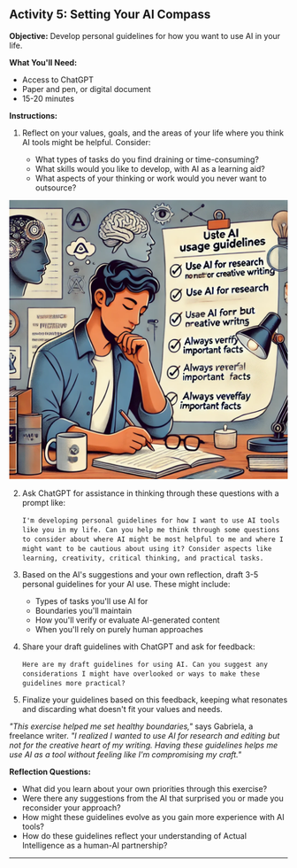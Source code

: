 ## Activity 5: Setting Your AI Compass

**Objective:** Develop personal guidelines for how you want to use AI in your life.


**What You'll Need:**

- Access to ChatGPT
- Paper and pen, or digital document
- 15-20 minutes

**Instructions:**

1. Reflect on your values, goals, and the areas of your life where you think AI tools might be helpful. Consider:

   - What types of tasks do you find draining or time-consuming?
   - What skills would you like to develop, with AI as a learning aid?
   - What aspects of your thinking or work would you never want to outsource?

![](images/personal-guidelines.jpg)

2. Ask ChatGPT for assistance in thinking through these questions with a prompt like:
   
   `I'm developing personal guidelines for how I want to use AI tools like you in my life. Can you help me think through some questions to consider about where AI might be most helpful to me and where I might want to be cautious about using it? Consider aspects like learning, creativity, critical thinking, and practical tasks.`

3. Based on the AI's suggestions and your own reflection, draft 3-5 personal guidelines for your AI use. These might include:

   - Types of tasks you'll use AI for
   - Boundaries you'll maintain
   - How you'll verify or evaluate AI-generated content
   - When you'll rely on purely human approaches

4. Share your draft guidelines with ChatGPT and ask for feedback: 
   
   `Here are my draft guidelines for using AI. Can you suggest any considerations I might have overlooked or ways to make these guidelines more practical?`

5. Finalize your guidelines based on this feedback, keeping what resonates and discarding what doesn't fit your values and needs.

*"This exercise helped me set healthy boundaries,"* says Gabriela, a freelance writer. *"I realized I wanted to use AI for research and editing but not for the creative heart of my writing. Having these guidelines helps me use AI as a tool without feeling like I'm compromising my craft."*

**Reflection Questions:**

- What did you learn about your own priorities through this exercise?
- Were there any suggestions from the AI that surprised you or made you reconsider your approach?
- How might these guidelines evolve as you gain more experience with AI tools?
- How do these guidelines reflect your understanding of Actual Intelligence as a human-AI partnership?

--- 